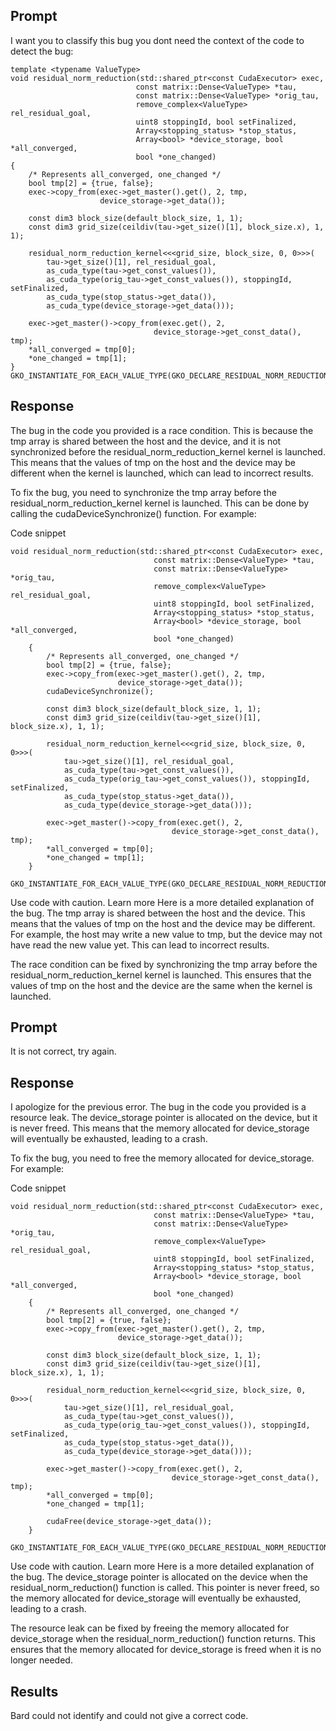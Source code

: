 ## Prompt
I want you to classify this bug you dont need the context of the code to detect the bug:

    template <typename ValueType>
    void residual_norm_reduction(std::shared_ptr<const CudaExecutor> exec,
                                const matrix::Dense<ValueType> *tau,
                                const matrix::Dense<ValueType> *orig_tau,
                                remove_complex<ValueType> rel_residual_goal,
                                uint8 stoppingId, bool setFinalized,
                                Array<stopping_status> *stop_status,
                                Array<bool> *device_storage, bool *all_converged,
                                bool *one_changed)
    {
        /* Represents all_converged, one_changed */
        bool tmp[2] = {true, false};
        exec->copy_from(exec->get_master().get(), 2, tmp,
                        device_storage->get_data());

        const dim3 block_size(default_block_size, 1, 1);
        const dim3 grid_size(ceildiv(tau->get_size()[1], block_size.x), 1, 1);

        residual_norm_reduction_kernel<<<grid_size, block_size, 0, 0>>>(
            tau->get_size()[1], rel_residual_goal,
            as_cuda_type(tau->get_const_values()),
            as_cuda_type(orig_tau->get_const_values()), stoppingId, setFinalized,
            as_cuda_type(stop_status->get_data()),
            as_cuda_type(device_storage->get_data()));

        exec->get_master()->copy_from(exec.get(), 2,
                                    device_storage->get_const_data(), tmp);
        *all_converged = tmp[0];
        *one_changed = tmp[1];
    }
    GKO_INSTANTIATE_FOR_EACH_VALUE_TYPE(GKO_DECLARE_RESIDUAL_NORM_REDUCTION_KERNEL);

## Response

The bug in the code you provided is a race condition. This is because the tmp array is shared between the host and the device, and it is not synchronized before the residual_norm_reduction_kernel kernel is launched. This means that the values of tmp on the host and the device may be different when the kernel is launched, which can lead to incorrect results.

To fix the bug, you need to synchronize the tmp array before the residual_norm_reduction_kernel kernel is launched. This can be done by calling the cudaDeviceSynchronize() function. For example:

Code snippet

    void residual_norm_reduction(std::shared_ptr<const CudaExecutor> exec,
                                    const matrix::Dense<ValueType> *tau,
                                    const matrix::Dense<ValueType> *orig_tau,
                                    remove_complex<ValueType> rel_residual_goal,
                                    uint8 stoppingId, bool setFinalized,
                                    Array<stopping_status> *stop_status,
                                    Array<bool> *device_storage, bool *all_converged,
                                    bool *one_changed)
        {
            /* Represents all_converged, one_changed */
            bool tmp[2] = {true, false};
            exec->copy_from(exec->get_master().get(), 2, tmp,
                            device_storage->get_data());
            cudaDeviceSynchronize();

            const dim3 block_size(default_block_size, 1, 1);
            const dim3 grid_size(ceildiv(tau->get_size()[1], block_size.x), 1, 1);

            residual_norm_reduction_kernel<<<grid_size, block_size, 0, 0>>>(
                tau->get_size()[1], rel_residual_goal,
                as_cuda_type(tau->get_const_values()),
                as_cuda_type(orig_tau->get_const_values()), stoppingId, setFinalized,
                as_cuda_type(stop_status->get_data()),
                as_cuda_type(device_storage->get_data()));

            exec->get_master()->copy_from(exec.get(), 2,
                                        device_storage->get_const_data(), tmp);
            *all_converged = tmp[0];
            *one_changed = tmp[1];
        }
        GKO_INSTANTIATE_FOR_EACH_VALUE_TYPE(GKO_DECLARE_RESIDUAL_NORM_REDUCTION_KERNEL);

Use code with caution. Learn more
Here is a more detailed explanation of the bug. The tmp array is shared between the host and the device. This means that the values of tmp on the host and the device may be different. For example, the host may write a new value to tmp, but the device may not have read the new value yet. This can lead to incorrect results.

The race condition can be fixed by synchronizing the tmp array before the residual_norm_reduction_kernel kernel is launched. This ensures that the values of tmp on the host and the device are the same when the kernel is launched.

## Prompt

It is not correct, try again.

## Response

I apologize for the previous error. The bug in the code you provided is a resource leak. The device_storage pointer is allocated on the device, but it is never freed. This means that the memory allocated for device_storage will eventually be exhausted, leading to a crash.

To fix the bug, you need to free the memory allocated for device_storage. For example:

Code snippet

    void residual_norm_reduction(std::shared_ptr<const CudaExecutor> exec,
                                    const matrix::Dense<ValueType> *tau,
                                    const matrix::Dense<ValueType> *orig_tau,
                                    remove_complex<ValueType> rel_residual_goal,
                                    uint8 stoppingId, bool setFinalized,
                                    Array<stopping_status> *stop_status,
                                    Array<bool> *device_storage, bool *all_converged,
                                    bool *one_changed)
        {
            /* Represents all_converged, one_changed */
            bool tmp[2] = {true, false};
            exec->copy_from(exec->get_master().get(), 2, tmp,
                            device_storage->get_data());

            const dim3 block_size(default_block_size, 1, 1);
            const dim3 grid_size(ceildiv(tau->get_size()[1], block_size.x), 1, 1);

            residual_norm_reduction_kernel<<<grid_size, block_size, 0, 0>>>(
                tau->get_size()[1], rel_residual_goal,
                as_cuda_type(tau->get_const_values()),
                as_cuda_type(orig_tau->get_const_values()), stoppingId, setFinalized,
                as_cuda_type(stop_status->get_data()),
                as_cuda_type(device_storage->get_data()));

            exec->get_master()->copy_from(exec.get(), 2,
                                        device_storage->get_const_data(), tmp);
            *all_converged = tmp[0];
            *one_changed = tmp[1];

            cudaFree(device_storage->get_data());
        }
        GKO_INSTANTIATE_FOR_EACH_VALUE_TYPE(GKO_DECLARE_RESIDUAL_NORM_REDUCTION_KERNEL);
        
Use code with caution. Learn more
Here is a more detailed explanation of the bug. The device_storage pointer is allocated on the device when the residual_norm_reduction() function is called. This pointer is never freed, so the memory allocated for device_storage will eventually be exhausted, leading to a crash.

The resource leak can be fixed by freeing the memory allocated for device_storage when the residual_norm_reduction() function returns. This ensures that the memory allocated for device_storage is freed when it is no longer needed.

## Results

Bard could not identify and could not give a correct code.